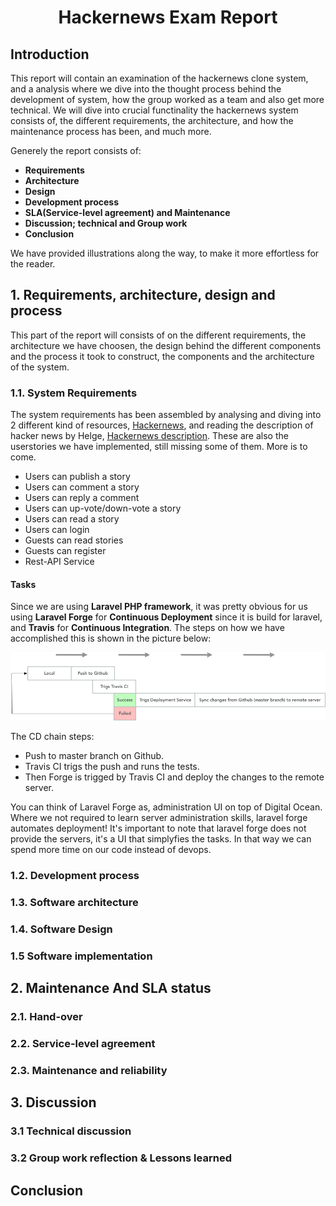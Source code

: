 <h1 align="center"> Hackernews Exam Report </h1>

## Introduction
This report will contain an examination of the hackernews clone system, and a analysis where we dive into the thought process behind the development of system, how the group worked as a team and also get more technical. 
We will dive into crucial functinality the hackernews system consists of, the different requirements, the architecture, and how the maintenance process has been, and much more. 

Generely the report consists of:
+ **Requirements** 
+ **Architecture** 
+ **Design** 
+ **Development process**
+ **SLA(Service-level agreement) and Maintenance**  
+ **Discussion; technical and Group work**
+ **Conclusion** 

We have provided illustrations along the way, to make it more effortless for the reader.  



## 1. Requirements, architecture, design and process
This part of the report will consists of on the different requirements, the architecture we have choosen, the design behind the different components and the process it took to construct, the components and the architecture of the system.   
### 1.1. System Requirements 
The system requirements has been assembled by analysing and diving into 2 different kind of resources, [Hackernews](https://news.ycombinator.com), and reading the description of hacker news by Helge, [Hackernews description](https://github.com/datsoftlyngby/soft2017fall-lsd-teaching-material/blob/master/assignments/01-HN%20Clone%20Task%20Description.ipynb ). 
These are also the userstories we have implemented, still missing some of them. More is to come.

+ Users can publish a story
+ Users can comment a story
+ Users can reply a comment
+ Users can up-vote/down-vote a story
+ Users can read a story
+ Users can login
+ Guests can read stories
+ Guests can register
+ Rest-API Service

#### Tasks 
Since we are using **Laravel PHP framework**, it was pretty obvious for us using **Laravel Forge** for **Continuous Deployment** since it is build for laravel, and **Travis** for **Continuous Integration**. The steps on how we have accomplished this is shown in the picture below:   

![Visualisation of CD flow](https://raw.githubusercontent.com/bigstepdenmark/HackerNews/master/systemmodels/CDflow.png)

The CD chain steps:

+ Push to master branch on Github.
+ Travis CI trigs the push and runs the tests.
+ Then Forge is trigged by Travis CI and deploy the changes to the remote server.

You can think of Laravel Forge as, administration UI on top of Digital Ocean. Where we not required to learn server administration skills, laravel forge automates deployment! It's important to note that laravel forge does not provide the servers, it's a UI that simplyfies the tasks. In that way we can spend more time on our code instead of devops. 

### 1.2. Development process

### 1.3. Software architecture 

### 1.4. Software Design 

### 1.5 Software implementation 


## 2. Maintenance And SLA status 

### 2.1. Hand-over

### 2.2. Service-level agreement

### 2.3. Maintenance and reliability


## 3. Discussion

### 3.1 Technical discussion

### 3.2 Group work reflection & Lessons learned


## Conclusion


